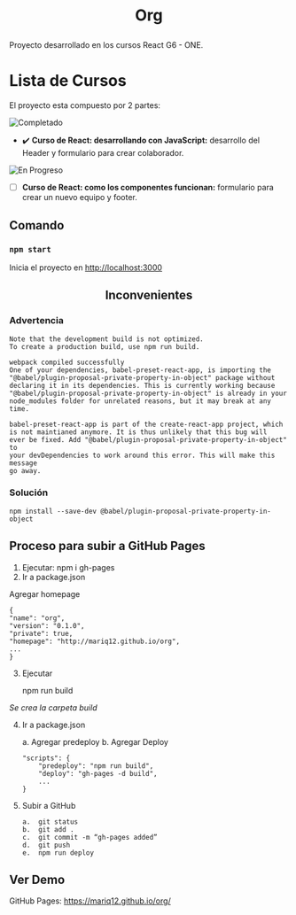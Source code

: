 # <p align="center">Org</p>
Proyecto desarrollado en los cursos React G6 - ONE.
# Lista de Cursos
El proyecto esta compuesto por 2 partes:

![Completado](https://img.shields.io/badge/status-completado-brightgreen) 
- ✔️ **Curso de React: desarrollando con JavaScript:** desarrollo del Header y formulario para crear colaborador.

![En Progreso](https://img.shields.io/badge/status-en%20progreso-blue)
- [ ] **Curso de React: como los componentes funcionan:** formulario para crear un nuevo equipo y footer.

## Comando

### `npm start`

Inicia el proyecto en  [http://localhost:3000](http://localhost:3000) 

## <p align="center">Inconvenientes</p>
### Advertencia

    Note that the development build is not optimized.
    To create a production build, use npm run build. 
    
    webpack compiled successfully
    One of your dependencies, babel-preset-react-app, is importing the      
    "@babel/plugin-proposal-private-property-in-object" package without     
    declaring it in its dependencies. This is currently working because     
    "@babel/plugin-proposal-private-property-in-object" is already in your  
    node_modules folder for unrelated reasons, but it may break at any time.
    
    babel-preset-react-app is part of the create-react-app project, which   
    is not maintianed anymore. It is thus unlikely that this bug will       
    ever be fixed. Add "@babel/plugin-proposal-private-property-in-object" to
    your devDependencies to work around this error. This will make this message
    go away.
    
### Solución

    npm install --save-dev @babel/plugin-proposal-private-property-in-object

## Proceso para subir a GitHub Pages
1. Ejecutar:
npm i gh-pages
2. Ir a package.json
    
Agregar homepage

    {
    "name": "org",
    "version": "0.1.0",
    "private": true,
    "homepage": "http://mariq12.github.io/org",
    ...
    }

3.	Ejecutar 

    npm run build

*Se crea la carpeta build*

4.	Ir a package.json

    a.	Agregar predeploy
    b.	Agregar Deploy

        "scripts": {
            "predeploy": "npm run build",
            "deploy": "gh-pages -d build",
            ...
        }

5.	Subir a GitHub

        a.	git status
        b.	git add .
        c.	git commit -m “gh-pages added”
        d.	git push
        e.	npm run deploy

## Ver Demo

GitHub Pages: https://mariq12.github.io/org/